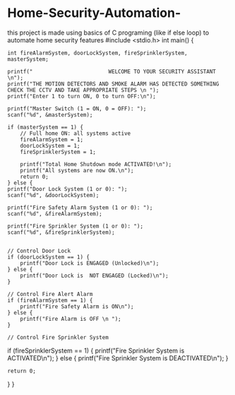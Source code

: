 # Home-Security-Automation-
this project is made using basics of C programing (like if else loop) to automate home security features 
#include <stdio.h>
  int main() {
 
    int fireAlarmSystem, doorLockSystem, fireSprinklerSystem, masterSystem;

    printf("                        WELCOME TO YOUR SECURITY ASSISTANT \n");
    printf("THE MOTION DETECTORS AND SMOKE ALARM HAS DETECTED SOMETHING CHECK THE CCTV AND TAKE APPROPRIATE STEPS \n ");
    printf("Enter 1 to turn ON, 0 to turn OFF:\n");

    printf("Master Switch (1 = ON, 0 = OFF): ");
    scanf("%d", &masterSystem);

    if (masterSystem == 1) {
        // Full home ON: all systems active
        fireAlarmSystem = 1;
        doorLockSystem = 1;
        fireSprinklerSystem = 1;

        printf("Total Home Shutdown mode ACTIVATED!\n");
        printf("All systems are now ON.\n");
        return 0;
    } else {
    printf("Door Lock System (1 or 0): ");
    scanf("%d", &doorLockSystem);

    printf("Fire Safety Alarm System (1 or 0): ");
    scanf("%d", &fireAlarmSystem);

    printf("Fire Sprinkler System (1 or 0): ");
    scanf("%d", &fireSprinklerSystem);


    // Control Door Lock
    if (doorLockSystem == 1) {
        printf("Door Lock is ENGAGED (Unlocked)\n");
    } else {
        printf("Door Lock is  NOT ENGAGED (Locked)\n");
    }

    // Control Fire Alert Alarm
    if (fireAlarmSystem == 1) {
        printf("Fire Safety Alarm is ON\n");
    } else {
        printf("Fire Alarm is OFF \n ");
    }
 
    // Control Fire Sprinkler System
   if (fireSprinklerSystem == 1) {
        printf("Fire Sprinkler System is ACTIVATED\n");
    } else  {
        printf("Fire Sprinkler System is DEACTIVATED\n");
    }

    return 0;
   }
}
